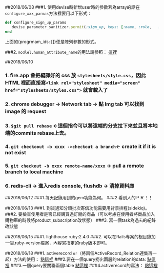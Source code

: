 ##2018/06/08
###1. 使用devise時新增user時的參數若為array的話在`configure_xxx_parmas`方法裡要用以下形式：
```ruby
def configure_sign_up_params
   devise_parameter_sanitizer.permit(:sign_up, keys: [:name, :role,   :student_type, { :program_ids => [] } ])
end
```
上面的{progrmam_ids: []}便是陣列參數的形式。  

###2. `modlel.human_attribute_name`的用法請參照：
[這裡](https://apidock.com/rails/ActiveModel/Translation/human_attribute_name)

##2018/06/10
### 1. fire.app 會把編譯好的 css 放 `stylesheets/style.css`，因此 HTML 裡面直接寫`<link rel="stylesheet" media="screen" href="stylesheets/styles.css">` 就會載入了
### 2.  chrome debugger ->  Network tab -> 點 Img tab 可以找到 image 的 request
### 3. `$git pull rebase` <-這個指令可以將遠端的分支拉下來並且將本地端的commits rebase上去。
### 4. `git checkoout -b xxxx ->checkout a branch`<- create it if it is not exist
### 5. `git checkout -b xxxx remote-name/xxxx` -> pull a remote branch to local machine
### 6. redis-cli -> 進入redis console, flushdb -> 清掉資料庫
##2018/06/12
###1.每天記錄用到的gem功能為何。
###2.看別人的ＰＲ！！

##2018/06/13
###1. 到貨通知分類批次寄信功能需要用背景排程(sidekiq)。
###2. 要檢查使用者是否已經購買過訂閱的商品（可以考慮在使用者將商品加入購物車的時候將product_subscription改狀態）
###3. 寫一個task為過去的紀錄改狀態

##2018/06/15
###1. lighthouse ruby:2.4.0
###2. 可以在Rails專案的根目錄加一個.ruby-version檔案，內容寫指定的ruby版本即可。

##2018/06/18
###1. activerecord `or`（將兩個ActiveRecord_Relation連集再一起）方法的使用：
[點這裡](https://stackoverflow.com/questions/32753168/rails-5-activerecord-or-query)
###2.要在一個query撈出兩層的relation的data:
[點這裡](https://stackoverflow.com/questions/31545306/rails-activerecord-query-for-joining-multiple-tables)
###3.一個query要關聯兩個table
[點這裡](https://stackoverflow.com/questions/17147431/ruby-on-rails-joining-multiple-tables-and-how-to-extract-data)
###4.activerecord的寫法：
[點這裡](https://stackoverflow.com/questions/31096009/activerecord-or-query-hash-notation)

